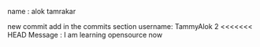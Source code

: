name : alok tamrakar 

new commit add in the commits section 
username: TammyAlok 2
<<<<<<< HEAD
 Message : I am learning opensource
 now 

